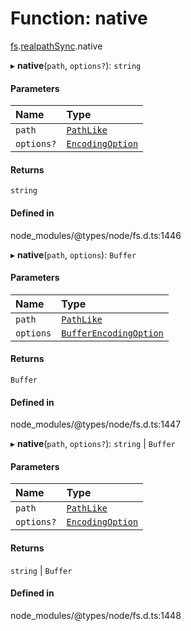 # Function: native

[fs](../modules/fs.md).[realpathSync](../modules/fs.realpathSync-1.md).native

▸ **native**(`path`, `options?`): `string`

#### Parameters

| Name | Type |
| :------ | :------ |
| `path` | [`PathLike`](../types/fs.PathLike.md) |
| `options?` | [`EncodingOption`](../types/fs.EncodingOption.md) |

#### Returns

`string`

#### Defined in

node_modules/@types/node/fs.d.ts:1446

▸ **native**(`path`, `options`): `Buffer`

#### Parameters

| Name | Type |
| :------ | :------ |
| `path` | [`PathLike`](../types/fs.PathLike.md) |
| `options` | [`BufferEncodingOption`](../types/fs.BufferEncodingOption.md) |

#### Returns

`Buffer`

#### Defined in

node_modules/@types/node/fs.d.ts:1447

▸ **native**(`path`, `options?`): `string` \| `Buffer`

#### Parameters

| Name | Type |
| :------ | :------ |
| `path` | [`PathLike`](../types/fs.PathLike.md) |
| `options?` | [`EncodingOption`](../types/fs.EncodingOption.md) |

#### Returns

`string` \| `Buffer`

#### Defined in

node_modules/@types/node/fs.d.ts:1448
